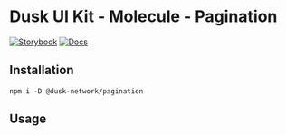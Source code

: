 # Dusk UI Kit - Molecule - Pagination

[![Storybook](https://img.shields.io/badge/Storybook-Component_Playground-%23FF4785?style=flat&logo=storybook)](https://dusk-network.github.io/dusk-ui-kit/?path=/story/components-atoms-pagination)
[![Docs](https://img.shields.io/badge/Documentation-%235E35CF?style=flat)](https://dusk-network.github.io/dusk-ui-kit/docs/components/atoms/pagination)

## Installation

```
npm i -D @dusk-network/pagination
```

## Usage

<!-- MARKDOWN-AUTO-DOCS:START (CODE:src=../../../examples/src/molecules/pagination/Pagination_01.svelte) -->
<!-- MARKDOWN-AUTO-DOCS:END -->
